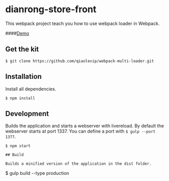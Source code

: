 # dianrong-store-front

This webpack project teach you how to use webpack loader in Webpack.

####[Demo]()

## Get the kit

```
$ git clone https://github.com/qiaolevip/webpack-multi-loader.git
```

## Installation

Install all dependencies. 

```
$ npm install
```


## Development

Builds the application and starts a webserver with livereload. By default the webserver starts at port 1337.
You can define a port with `$ gulp --port 1377`.

```
$ npm start

## Build

Builds a minified version of the application in the dist folder.

```
$ gulp build --type production